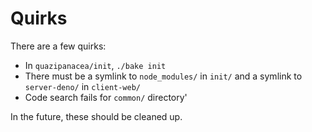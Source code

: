 # Quirks

There are a few quirks:

- In `quazipanacea/init`, `./bake init`
- There must be a symlink to `node_modules/` in `init/` and a symlink to `server-deno/` in `client-web/`
- Code search fails for `common/` directory'

In the future, these should be cleaned up.
